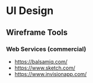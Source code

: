 # UI Design

## Wireframe Tools

### Web Services (commercial)

* https://balsamiq.com/
* https://www.sketch.com/
* https://www.invisionapp.com/
